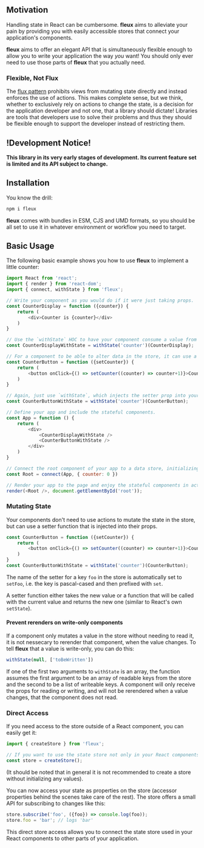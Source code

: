 ## Motivation

Handling state in React can be cumbersome. **fleux** aims to alleviate your pain by providing you with easily accessible stores that connect your application's components.

**fleux** aims to offer an elegant API that is simultaneously flexible enough to allow you to write your application the way *you* want! You should only ever need to use those parts of **fleux** that you actually need.

### Flexible, Not Flux

The [flux pattern](http://facebook.github.io/flux/) prohibits views from mutating state directly and instead enforces the use of actions. This makes complete sense, but we think, whether to exclusively rely on actions to change the state, is a decision for the application developer and not one, that a library should dictate! Libraries are tools that developers use to solve their problems and thus they should be flexible enough to support the developer instead of restricting them.

## !Development Notice!

**This library in its very early stages of development. Its current feature set is limited and its API subject to change.**

## Installation

You know the drill:

```sh
npm i fleux
```

**fleux** comes with bundles in ESM, CJS and UMD formats, so you should be all set to use it in whatever environment or workflow you need to target.

## Basic Usage

The following basic example shows you how to use **fleux** to implement a little counter:

```js
import React from 'react';
import { render } from 'react-dom';
import { connect, withState } from 'fleux';

// Write your component as you would do if it were just taking props.
const CounterDisplay = function ({counter}) {
    return (
        <div>Counter is {counter}</div>
    )
}

// Use the `withState` HOC to have your component consume a value from the store.
const CounterDisplayWithState = withState('counter')(CounterDisplay);

// For a component to be able to alter data in the store, it can use a corresponding setter function.
const CounterButton = function ({setCounter}) {
    return (
        <button onClick={() => setCounter((counter) => counter+1)}>Count</button>
    )
}

// Again, just use `withState`, which injects the setter prop into your component.
const CounterButtonWithState = withState('counter')(CounterButton);

// Define your app and include the stateful components.
const App = function () {
    return (
        <div>
            <CounterDisplayWithState />
            <CounterButtonWithState />
        </div>
    )
}

// Connect the root component of your app to a data store, initializing it with some data.
const Root = connect(App, { counter: 0 })

// Render your app to the page and enjoy the stateful components in action!
render(<Root />, document.getElementById('root'));
```

### Mutating State

Your components don't need to use actions to mutate the state in the store, but can use a setter function that is injected into their props.

```js
const CounterButton = function ({setCounter}) {
    return (
        <button onClick={() => setCounter((counter) => counter+1)}>Count</button>
    )
}
const CounterButtonWithState = withState('counter')(CounterButton);
```

The name of the setter for a key `foo` in the store is automatically set to `setFoo`, i.e. the key is pascal-cased and then prefixed with `set`.

A setter function either takes the new value or a function that will be called with the current value and returns the new one (similar to React's own `setState`).

#### Prevent rerenders on write-only components

If a component only mutates a value in the store without needing to read it, it is not nessecary to rerender that component, when the value changes. To tell **fleux** that a value is write-only, you can do this:

```js
withState(null, ['toBeWritten'])
```

If one of the first two arguments to `withState` is an array, the function assumes the first argument to be an array of readable keys from the store and the second to be a list of writeable keys. A component will only receive the props for reading or writing, and will not be rerendered when a value changes, that the component does not read.

### Direct Access

If you need access to the store outside of a React component, you can easily get it:

```js
import { createStore } from 'fleux';

// If you want to use the state store not only in your React components, create it like this.
const store = createStore();
```

(It should be noted that in general it is not recommended to create a store without initializing any values).

You can now access your state as properties on the store (accessor properties behind the scenes take care of the rest). The store offers a small API for subscribing to changes like this:

```js
store.subscribe('foo', ({foo}) => console.log(foo));
store.foo = 'bar'; // logs 'bar'
```

This direct store access allows you to connect the state store used in your React components to other parts of your application.

